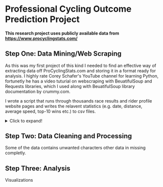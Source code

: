 Professional Cycling Outcome Prediction Project 
======================

#### This research project uses publicly available data from https://www.procyclingstats.com/ 

## Step One: Data Mining/Web Scraping

As this was my first project of this kind I needed to find an effective way of extracting data off ProCyclingStats.com and storing it in a format ready for analysis. I highly rate Corey Schafer's YouTube channel for learning Python, fortunetly he has a video tuturial on webscraping with BeuatifulSoup and Requests libraries, which I used along with BeuatifulSoup library documentation by crummy.com.

I wrote a script that runs through thousands race results and rider profile website pages and writes the relavent statistics (e.g. date, distance, average speed, top-10 wins etc.) to csv files.

<details>
  <summary>Click to expand!</summary>
  
   #### Minning process
  ![](images/VanAlt.png)
  ![](images/CODE2.png)
  ![](images/Wout_Van.png)
</details>

## Step Two: Data Cleaning and Processing 

Some of the data contains unwanted characters other data in missing completly.    

</details>

## Step Three: Analysis

Visualizations

</details>

